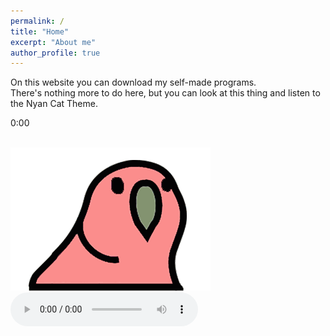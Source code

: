 ```yaml
---
permalink: /
title: "Home"
excerpt: "About me"
author_profile: true
---
```

On this website you can download my self-made programs.
<br>There's nothing more to do here, but you can look at this thing and listen to the Nyan Cat Theme.


<span id="count-up">0:00</span>
<script>
	  var min    = 0;
      var second = 00;
      var zeroPlaceholder = 0;
      var counterId = setInterval(function(){
                        countUp();
                      }, 1000);

      function countUp () {
          second++;
          if(second == 59){
            second = 00;
            min = min + 1;
          }
          if(second == 10){
              zeroPlaceholder = '';
          }else
          if(second == 00){
              zeroPlaceholder = 0;
          }

          document.getElementById("count-up").innerText = min+':'+zeroPlaceholder+second;
      }
</script>  
  
  
<br><img src="/files/wabbl.gif" alt="Wabbl" width="320" height="229">
<br>
<audio controls>
  <source src="/files/nyan.mp3" type="audio/mp3">
  <source src="/files/nyan.mp3" type="audio/mp3">
Your browser does not support the audio element.
</audio>

